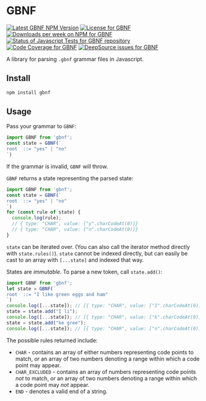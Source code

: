 # GBNF

<a href="https://www.npmjs.com/package/gbnf"><img alt="Latest GBNF NPM Version" src="https://badge.fury.io/js/gbnf.svg" /></a>
<a href="https://github.com/thekevinscott/autogrammer/packages/gbnf/blob/master/LICENSE"><img alt="License for GBNF" src="https://img.shields.io/npm/l/gbnf" /></a>
<a href="https://www.npmjs.com/package/gbnf"><img alt="Downloads per week on NPM for GBNF" src="https://img.shields.io/npm/dw/gbnf" /></a>
<a href="https://github.com/thekevinscott/autogrammer/packages/gbnf/actions/workflows/tests-js.yaml"><img src="https://github.com/thekevinscott/autogrammer/packages/gbnf/actions/workflows/tests-js.yaml/badge.svg" alt="Status of Javascript Tests for GBNF repository" /></a>
<a href="https://codecov.io/gh/thekevinscott/gbnf"><img alt="Code Coverage for GBNF" src="https://img.shields.io/codecov/c/github/thekevinscott/gbnf" /></a>
<a href="https://deepsource.io/gh/thekevinscott/gbnf/?ref=repository-badge"><img alt="DeepSource issues for GBNF" src="https://deepsource.io/gh/thekevinscott/gbnf.svg/?label=active+issues&show_trend=true" /></a>

A library for parsing `.gbnf` grammar files in Javascript.

## Install

```bash
npm install gbnf
```

## Usage

Pass your grammar to `GBNF`:

```javascript
import GBNF from 'gbnf';
const state = GBNF(`
root  ::= "yes" | "no"
`)
```

If the grammar is invalid, `GBNF` will throw.

`GBNF` returns a state representing the parsed state:

```javascript
import GBNF from 'gbnf';
const state = GBNF(`
root  ::= "yes" | "no"
`)
for (const rule of state) {
  console.log(rule); 
  // { type: "CHAR", value: ["y".charCodeAt(0)]}
  // { type: "CHAR", value: ["n".charCodeAt(0)]}
}
```

`state` can be iterated over. (You can also call the iterator method directly with `state.rules()`). `state` cannot be indexed directly, but can easily be cast to an array with `[...state]` and indexed that way.

States are _immutable_. To parse a new token, call `state.add()`:

```javascript
import GBNF from 'gbnf';
let state = GBNF(`
root  ::= "I like green eggs and ham"
`)
console.log([...state]); // [{ type: "CHAR", value: ["I".charCodeAt(0)]}]
state = state.add("I li");
console.log([...state]); // [{ type: "CHAR", value: ["k".charCodeAt(0)]}]
state = state.add("ke gree");
console.log([...state]); // [{ type: "CHAR", value: ["n".charCodeAt(0)]}]
```

The possible rules returned include:

- `CHAR` - contains an array of either numbers representing code points to match, _or_ an array of two numbers denoting a range within which a code point may appear.
- `CHAR_EXCLUDED` - contains an array of numbers representing code points _not_ to match, _or_ an array of two numbers denoting a range within which a code point may _not_ appear.
- `END` - denotes a valid end of a string.
